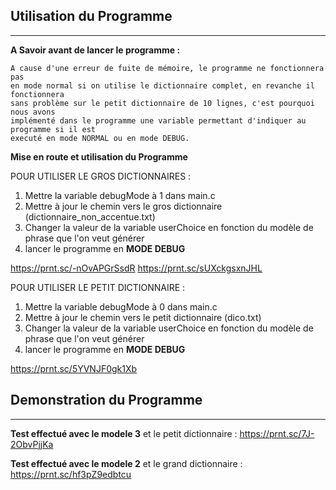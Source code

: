 ## Utilisation du Programme

-----------------------------------

**A Savoir avant de lancer le programme :**

```
A cause d'une erreur de fuite de mémoire, le programme ne fonctionnera pas 
en mode normal si on utilise le dictionnaire complet, en revanche il fonctionnera
sans problème sur le petit dictionnaire de 10 lignes, c'est pourquoi nous avons
implémenté dans le programme une variable permettant d'indiquer au programme si il est
executé en mode NORMAL ou en mode DEBUG.
```

**Mise en route et utilisation du Programme**

POUR UTILISER LE GROS DICTIONNAIRES : 
1. Mettre la variable debugMode à 1 dans main.c
2. Mettre à jour le chemin vers le gros dictionnaire (dictionnaire_non_accentue.txt)
3. Changer la valeur de la variable userChoice en fonction du modèle de phrase que l'on veut générer
4. lancer le programme en **MODE DEBUG**

https://prnt.sc/-nOvAPGrSsdR
https://prnt.sc/sUXckgsxnJHL

POUR UTILISER LE PETIT DICTIONNAIRE : 
1. Mettre la variable debugMode à 0 dans main.c
2. Mettre à jour le chemin vers le petit dictionnaire (dico.txt)
3. Changer la valeur de la variable userChoice en fonction du modèle de phrase que l'on veut générer
4. lancer le programme en **MODE DEBUG**

https://prnt.sc/5YVNJF0gk1Xb

## Demonstration du Programme

_______

**Test effectué avec le modele 3** et le petit dictionnaire : 
https://prnt.sc/7J-2ObvPjjKa

**Test effectué avec le modele 2** et le grand dictionnaire : 
https://prnt.sc/hf3pZ9edbtcu
